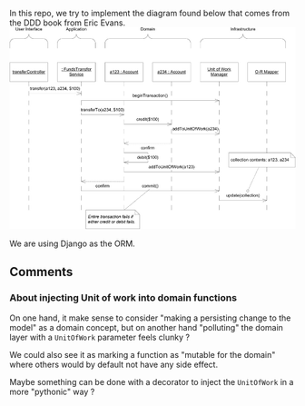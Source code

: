 In this repo, we try to implement the diagram found below that comes from the DDD book from Eric Evans.
![Sequence Diagram representing transfer of fund between two accounts](https://github.com/abeaufays/ddd_example/blob/main/ddd_example/bank_transfer_layers/schema_layers.jpg?raw=true)

We are using Django as the ORM.

## Comments
### About injecting Unit of work into domain functions
On one hand, it make sense to consider "making a persisting change to the model" as a domain concept, but on another hand "polluting" the domain layer with a `UnitOfWork` parameter feels clunky ?

We could also see it as marking a function as "mutable for the domain" where others would by default not have any side effect.

Maybe something can be done with a decorator to inject the `UnitOfWork` in a more "pythonic" way ? 